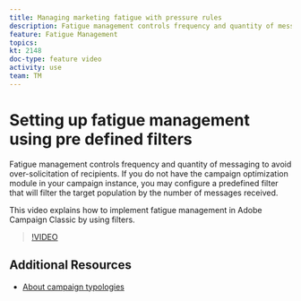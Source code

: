 ```yaml
---
title: Managing marketing fatigue with pressure rules
description: Fatigue management controls frequency and quantity of messaging to avoid over-solicitation of recipients. If you do not have the campaign optimization module in your campaign instance, you may configure a predefined filter that will filter the target population by the number of messages received.   This video explains how to implement fatigue management in Adobe Campaign Classic by using filters.
feature: Fatigue Management
topics: 
kt: 2148
doc-type: feature video
activity: use
team: TM
---
```


# Setting up fatigue management using pre defined filters

Fatigue management controls frequency and quantity of messaging to avoid over-solicitation of recipients. If you do not have the campaign optimization module in your campaign instance, you may configure a predefined filter that will filter the target population by the number of messages received.   

This video explains how to implement fatigue management in Adobe Campaign Classic by using filters.

>[!VIDEO](https://video.tv.adobe.com/v/25091?quality=12)

## Additional Resources

* [About campaign typologies](https://docs.adobe.com/content/help/en/campaign-classic/using/orchestrating-campaigns/campaign-optimization/about-campaign-typologies.html)
